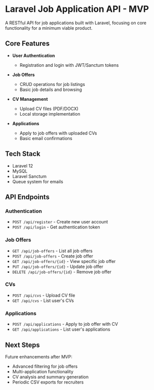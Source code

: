 # Laravel Job Application API - MVP

A RESTful API for job applications built with Laravel, focusing on core functionality for a minimum viable product.

## Core Features

- **User Authentication**
  - Registration and login with JWT/Sanctum tokens
  
- **Job Offers**
  - CRUD operations for job listings
  - Basic job details and browsing
  
- **CV Management**
  - Upload CV files (PDF/DOCX)
  - Local storage implementation
  
- **Applications**
  - Apply to job offers with uploaded CVs
  - Basic email confirmations

## Tech Stack

- Laravel 12
- MySQL
- Laravel Sanctum
- Queue system for emails

## API Endpoints

### Authentication
- `POST /api/register` - Create new user account
- `POST /api/login` - Get authentication token

### Job Offers
- `GET /api/job-offers` - List all job offers
- `POST /api/job-offers` - Create job offer
- `GET /api/job-offers/{id}` - View specific job offer
- `PUT /api/job-offers/{id}` - Update job offer
- `DELETE /api/job-offers/{id}` - Remove job offer

### CVs
- `POST /api/cvs` - Upload CV file
- `GET /api/cvs` - List user's CVs

### Applications
- `POST /api/applications` - Apply to job offer with CV
- `GET /api/applications` - List user's applications

## Next Steps

Future enhancements after MVP:
- Advanced filtering for job offers
- Multi-application functionality
- CV analysis and summary generation
- Periodic CSV exports for recruiters